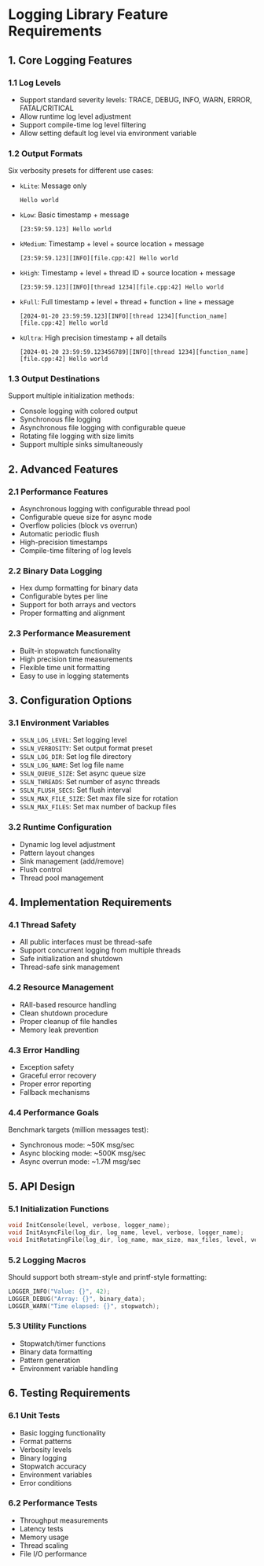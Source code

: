 # Logging Library Feature Requirements

## 1. Core Logging Features

### 1.1 Log Levels
- Support standard severity levels: TRACE, DEBUG, INFO, WARN, ERROR, FATAL/CRITICAL
- Allow runtime log level adjustment
- Support compile-time log level filtering
- Allow setting default log level via environment variable

### 1.2 Output Formats
Six verbosity presets for different use cases:
- `kLite`: Message only
  ```
  Hello world
  ```
- `kLow`: Basic timestamp + message
  ```
  [23:59:59.123] Hello world
  ```
- `kMedium`: Timestamp + level + source location + message
  ```
  [23:59:59.123][INFO][file.cpp:42] Hello world
  ```
- `kHigh`: Timestamp + level + thread ID + source location + message
  ```
  [23:59:59.123][INFO][thread 1234][file.cpp:42] Hello world
  ```
- `kFull`: Full timestamp + level + thread + function + line + message
  ```
  [2024-01-20 23:59:59.123][INFO][thread 1234][function_name][file.cpp:42] Hello world
  ```
- `kUltra`: High precision timestamp + all details
  ```
  [2024-01-20 23:59:59.123456789][INFO][thread 1234][function_name][file.cpp:42] Hello world
  ```

### 1.3 Output Destinations
Support multiple initialization methods:
- Console logging with colored output
- Synchronous file logging
- Asynchronous file logging with configurable queue
- Rotating file logging with size limits
- Support multiple sinks simultaneously

## 2. Advanced Features

### 2.1 Performance Features
- Asynchronous logging with configurable thread pool
- Configurable queue size for async mode
- Overflow policies (block vs overrun)
- Automatic periodic flush
- High-precision timestamps
- Compile-time filtering of log levels

### 2.2 Binary Data Logging
- Hex dump formatting for binary data
- Configurable bytes per line
- Support for both arrays and vectors
- Proper formatting and alignment

### 2.3 Performance Measurement
- Built-in stopwatch functionality
- High precision time measurements
- Flexible time unit formatting
- Easy to use in logging statements

## 3. Configuration Options

### 3.1 Environment Variables
- `SSLN_LOG_LEVEL`: Set logging level
- `SSLN_VERBOSITY`: Set output format preset
- `SSLN_LOG_DIR`: Set log file directory
- `SSLN_LOG_NAME`: Set log file name
- `SSLN_QUEUE_SIZE`: Set async queue size
- `SSLN_THREADS`: Set number of async threads
- `SSLN_FLUSH_SECS`: Set flush interval
- `SSLN_MAX_FILE_SIZE`: Set max file size for rotation
- `SSLN_MAX_FILES`: Set max number of backup files

### 3.2 Runtime Configuration
- Dynamic log level adjustment
- Pattern layout changes
- Sink management (add/remove)
- Flush control
- Thread pool management

## 4. Implementation Requirements

### 4.1 Thread Safety
- All public interfaces must be thread-safe
- Support concurrent logging from multiple threads
- Safe initialization and shutdown
- Thread-safe sink management

### 4.2 Resource Management
- RAII-based resource handling
- Clean shutdown procedure
- Proper cleanup of file handles
- Memory leak prevention

### 4.3 Error Handling
- Exception safety
- Graceful error recovery
- Proper error reporting
- Fallback mechanisms

### 4.4 Performance Goals
Benchmark targets (million messages test):
- Synchronous mode: ~50K msg/sec
- Async blocking mode: ~500K msg/sec
- Async overrun mode: ~1.7M msg/sec

## 5. API Design

### 5.1 Initialization Functions
```cpp
void InitConsole(level, verbose, logger_name);
void InitAsyncFile(log_dir, log_name, level, verbose, logger_name);
void InitRotatingFile(log_dir, log_name, max_size, max_files, level, verbose, logger_name);
```

### 5.2 Logging Macros
Should support both stream-style and printf-style formatting:
```cpp
LOGGER_INFO("Value: {}", 42);
LOGGER_DEBUG("Array: {}", binary_data);
LOGGER_WARN("Time elapsed: {}", stopwatch);
```

### 5.3 Utility Functions
- Stopwatch/timer functions
- Binary data formatting
- Pattern generation
- Environment variable handling

## 6. Testing Requirements

### 6.1 Unit Tests
- Basic logging functionality
- Format patterns
- Verbosity levels
- Binary logging
- Stopwatch accuracy
- Environment variables
- Error conditions

### 6.2 Performance Tests
- Throughput measurements
- Latency tests
- Memory usage
- Thread scaling
- File I/O performance 